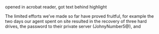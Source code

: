 opened in acrobat reader, got text behind highlight

The limited efforts we’ve made so far have proved fruitful, for example the two days our agent spent on site resulted in the recovery of three hard drives, the password to their private server (JohnyNumber5@), and
